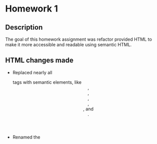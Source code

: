 # Homework 1
## Description
The goal of this homework assignment was refactor provided HTML to make it more accessible and readable using semantic HTML. 

## HTML changes made
* Replaced nearly all <div> tags with semantic elements, like <header>, <nav>, <main>, <aside>, <section>, and <footer>. 

* Renamed the <title> of the website to "Horiseon: Social Solution Services" to be more descriptive. 

* Added descriptive alt attributes for all images on the page. 

* The Search Engine Optimization link was nonfunctional - the <a> tag for this link in HTML was missing an ID tag like the other nav links, so the necessary ID tag was added.

* Some classes were changed per the CSS changes described below.

## CSS changes made
* Refactoring the <div> containing the navigation links to <nav> broke the CSS .header selector - refactored it to be .header nav instead of .header div. 

* Many selectors are repetitive and assign the same formatting to elements - collapsed these and reassigned classes to elements with the same formatting:
    * Replaced all the .benefit- selectors with .aside-style and all of the .benefit- images with .aside-style img
    * Replaced all the individual h3 selectors with a broad h3 selector
    * Created a .content-style selector for search-engine-optimization, online-reputation-management, and social-media-marketing, as they were repetitively formatted
    * All of the images in the main body are formatted the same, so replaced the individual image selectors with a broad img selector (images in the benefits/aside section are more specifically formatted using their class tag)
    * Created a broad h2 selector to replace each individualized h2 

* Commented out each change described above with reasoning behind the change.

* Reorganized style.css so that the selectors are in order of appearance in index.html. 

## Remaining issues
* Line 27 - unsure of how to restructure the main image on the page because the image resides in CSS. Was not able to get it to behave correctly when moving it over to HTML and trying to format it as an img in CSS. 
    
* This image can't be assigned an alt attribute if it isn't an img element in HTML. Without an alt attribute, a major piece of content on the page is both not accessible via screen readers and lacks semantic HTML elements. 